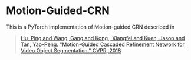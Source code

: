 # Motion-Guided-CRN
This is a PyTorch implementation of Motion-guided CRN described in

>[Hu, Ping and Wang, Gang and Kong , Xiangfei and Kuen,  Jason and Tan, Yap-Peng. "Motion-Guided Cascaded Refinement Network for Video Object Segmentation." CVPR, 2018](https://sites.google.com/view/pinghu/projects/video-object-segmentation)
